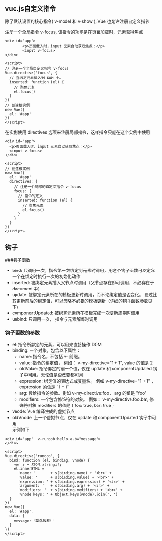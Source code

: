 ## vue.js自定义指令
除了默认设置的核心指令( v-model 和 v-show ), Vue 也允许注册自定义指令

注册一个全局指令 v-focus, 该指令的功能是在页面加载时，元素获得焦点
````
<div id="app">
        <p>页面载入时，input 元素自动获取焦点：</p>
        <input v-focus>
</div>

<script>
// 注册一个全局自定义指令 v-focus
Vue.directive('focus', {
  // 当绑定元素插入到 DOM 中。
  inserted: function (el) {
    // 聚焦元素
    el.focus()
  }
})
// 创建根实例
new Vue({
  el: '#app'
})
</script>
````
在实例使用 directives 选项来注册局部指令，这样指令只能在这个实例中使用
````
<div id="app">
  <p>页面载入时，input 元素自动获取焦点：</p>
  <input v-focus>
</div>

<script>
// 创建根实例
new Vue({
  el: '#app',
  directives: {
    // 注册一个局部的自定义指令 v-focus
    focus: {
      // 指令的定义
      inserted: function (el) {
        // 聚焦元素
        el.focus()
      }
    }
  }
})
</script>
````
## 钩子

###钩子函数
- bind: 只调用一次，指令第一次绑定到元素时调用，用这个钩子函数可以定义一个在绑定时执行一次的初始化动作
- inserted: 被绑定元素插入父节点时调用（父节点存在即可调用，不必存在于 document 中）
- update: 被绑定元素所在的模板更新时调用，而不论绑定值是否变化。
          通过比较更新前后的绑定值，可以忽略不必要的模板更新（详细的钩子函数参数见下）
- componentUpdated: 被绑定元素所在模板完成一次更新周期时调用
- unbind: 只调用一次， 指令与元素解绑时调用          

### 钩子函数的参数
- el: 指令所绑定的元素，可以用来直接操作 DOM
- binding: 一个对象，包含以下属性：
  - name: 指令名，不包括 v- 前缀。
  - value: 指令的绑定值， 例如： v-my-directive="1 + 1", value 的值是 2
  - oldValue: 指令绑定的前一个值，仅在 update 和 componentUpdated 钩子中可用。无论值是否改变都可用
  - expression: 绑定值的表达式或变量名。 例如 v-my-directive="1 + 1" ， expression 的值是 "1 + 1"
  - arg: 传给指令的参数。例如 v-my-directive:foo， arg 的值是 "foo"
  - modifiers: 一个包含修饰符的对象。 例如： v-my-directive.foo.bar, 修饰符对象 modifiers 的值是 { foo: true, bar: true }
- vnode: Vue 编译生成的虚拟节点
- oldVnode: 上一个虚拟节点，仅在 update 和 componentUpdated 钩子中可用  
示例如下
````
<div id="app"  v-runoob:hello.a.b="message">
</div>

<script>
Vue.directive('runoob', {
  bind: function (el, binding, vnode) {
    var s = JSON.stringify
    el.innerHTML =
      'name: '       + s(binding.name) + '<br>' +
      'value: '      + s(binding.value) + '<br>' +
      'expression: ' + s(binding.expression) + '<br>' +
      'argument: '   + s(binding.arg) + '<br>' +
      'modifiers: '  + s(binding.modifiers) + '<br>' +
      'vnode keys: ' + Object.keys(vnode).join(', ')
  }
})
new Vue({
  el: '#app',
  data: {
    message: '菜鸟教程!'
  }
})
</script>
````
